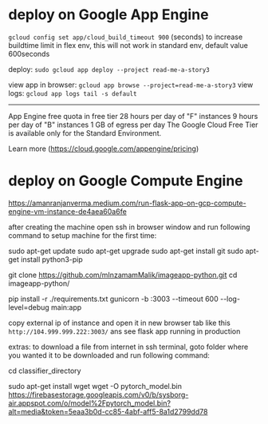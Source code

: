 # deploy on Google App Engine


`gcloud config set app/cloud_build_timeout 900` (seconds) to increase buildtime limit in flex env, this will not work in standard env, default value 600seconds

deploy: `sudo gcloud app deploy --project read-me-a-story3`

view app in browser: `gcloud app browse --project=read-me-a-story3`
view logs: `gcloud app logs tail -s default`



<hr>

App Engine free quota in free tier
28 hours per day of "F" instances
9 hours per day of "B" instances
1 GB of egress per day
The Google Cloud Free Tier is available only for the Standard Environment.

Learn more (https://cloud.google.com/appengine/pricing)




# deploy on Google Compute Engine

https://amanranjanverma.medium.com/run-flask-app-on-gcp-compute-engine-vm-instance-de4aea60a6fe

after creating the machine open ssh in browser window and run following command to setup machine for the first time:

sudo apt-get update
sudo apt-get upgrade
sudo apt-get install git
sudo apt-get install python3-pip

git clone https://github.com/mInzamamMalik/imageapp-python.git
cd imageapp-python/

pip install -r ./requirements.txt
gunicorn -b :3003 --timeout 600 --log-level=debug main:app 

copy external ip of instance and open it in new browser tab like this `http://104.999.999.222:3003/` ans see flask app running in production

extras:
to download a file from internet in ssh terminal, goto folder where you wanted it to be downloaded and run following command:

cd classifier_directory

sudo apt-get install wget
wget -O pytorch_model.bin https://firebasestorage.googleapis.com/v0/b/sysborg-air.appspot.com/o/model%2Fpytorch_model.bin?alt=media&token=5eaa3b0d-cc85-4abf-aff5-8a1d2799dd78


